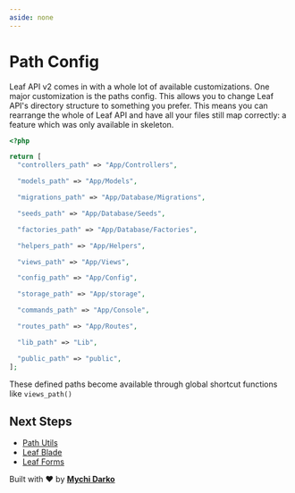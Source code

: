 ```yaml
---
aside: none
---
```


# Path Config

Leaf API v2 comes in with a whole lot of available customizations. One major customization is the paths config. This allows you to change Leaf API's directory structure to something you prefer. This means you can rearrange the whole of Leaf API and have all your files still map correctly: a feature which was only available in skeleton.

```php
<?php

return [
  "controllers_path" => "App/Controllers",

  "models_path" => "App/Models",

  "migrations_path" => "App/Database/Migrations",

  "seeds_path" => "App/Database/Seeds",

  "factories_path" => "App/Database/Factories",

  "helpers_path" => "App/Helpers",

  "views_path" => "App/Views",

  "config_path" => "App/Config",

  "storage_path" => "App/storage",

  "commands_path" => "App/Console",

  "routes_path" => "App/Routes",

  "lib_path" => "Lib",

  "public_path" => "public",
];
```

These defined paths become available through global shortcut functions like `views_path()`

## Next Steps

- [Path Utils](/leaf-mvc/v/2.0/utils/paths)
- [Leaf Blade](/leaf/v/2.4.3/views/blade)
- [Leaf Forms](/leaf/v/2.4.3/views/forms)

Built with ❤ by [**Mychi Darko**](//mychi.netlify.app)
